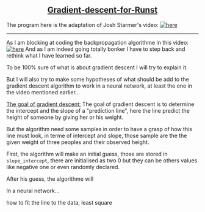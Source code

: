  <center><h2><ins>Gradient-descent-for-Runst</ins></h2></center>

The program here is the adaptation of Josh Starmer's video:
[![here](https://img.youtube.com/vi/sDv4f4s2SB8&t/0.jpg)](https://www.youtube.com/watch?v=sDv4f4s2SB8&t)

___

As I am blocking at coding the backpropagation algorithme in this video:
[![here](https://img.youtube.com/vi/GKZoOHXGcLo&t/0.jpg)](https://www.youtube.com/watch?v=GKZoOHXGcLo&t)
And as I am indeed going totally bonker I have to step back and rethink what I have learned so far.

To be 100% sure of what is about gradient descent I will try to explain it.

But I will also try to make some hypotheses of what should be add to the gradient descent algorithm to work in a neural network, at least the one in the video mentioned earlier...

<ins>The goal of gradient descent:</ins>
The goal of gradient descent is to determine the intercept and the slope of a "prediction line", here the line predict the height of someone by giving her or his weight.

But the algorithm need some samples in order to have a grasp of how this line must look, in terme of intercept and slope, those sample are the the given weight of three peoples and their observed height.

First, the algorithm will make an initial guess, those are stored in ```slope_intercept```, there are initialised as two 0 but they can be others values like negative one or even randomly declared.


After his guess, the algorithme will 

In a neural network...

how to fit the line to the data, least square

